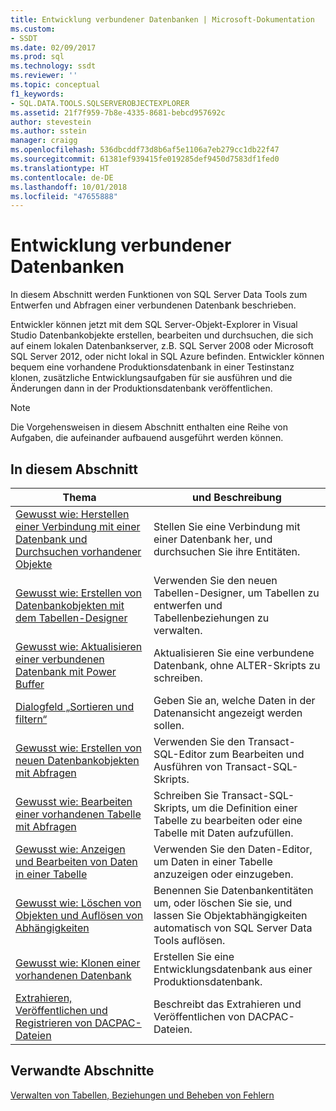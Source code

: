 ```yaml
---
title: Entwicklung verbundener Datenbanken | Microsoft-Dokumentation
ms.custom:
- SSDT
ms.date: 02/09/2017
ms.prod: sql
ms.technology: ssdt
ms.reviewer: ''
ms.topic: conceptual
f1_keywords:
- SQL.DATA.TOOLS.SQLSERVEROBJECTEXPLORER
ms.assetid: 21f7f959-7b8e-4335-8681-bebcd957692c
author: stevestein
ms.author: sstein
manager: craigg
ms.openlocfilehash: 536dbcddf73d8b6af5e1106a7eb279cc1db22f47
ms.sourcegitcommit: 61381ef939415fe019285def9450d7583df1fed0
ms.translationtype: HT
ms.contentlocale: de-DE
ms.lasthandoff: 10/01/2018
ms.locfileid: "47655888"
---
```

# <a name="connected-database-development"></a>Entwicklung verbundener Datenbanken
In diesem Abschnitt werden Funktionen von SQL Server Data Tools zum Entwerfen und Abfragen einer verbundenen Datenbank beschrieben.  
  
Entwickler können jetzt mit dem SQL Server-Objekt-Explorer in Visual Studio Datenbankobjekte erstellen, bearbeiten und durchsuchen, die sich auf einem lokalen Datenbankserver, z.B. SQL Server 2008 oder Microsoft SQL Server 2012, oder nicht lokal in SQL Azure befinden. Entwickler können bequem eine vorhandene Produktionsdatenbank in einer Testinstanz klonen, zusätzliche Entwicklungsaufgaben für sie ausführen und die Änderungen dann in der Produktionsdatenbank veröffentlichen.  
  
> [!NOTE]  
> Die Vorgehensweisen in diesem Abschnitt enthalten eine Reihe von Aufgaben, die aufeinander aufbauend ausgeführt werden können.  
  
## <a name="in-this-section"></a>In diesem Abschnitt  
  
|Thema|und Beschreibung|  
|---------|---------------|  
|[Gewusst wie: Herstellen einer Verbindung mit einer Datenbank und Durchsuchen vorhandener Objekte](../ssdt/how-to-connect-to-a-database-and-browse-existing-objects.md)|Stellen Sie eine Verbindung mit einer Datenbank her, und durchsuchen Sie ihre Entitäten.|  
|[Gewusst wie: Erstellen von Datenbankobjekten mit dem Tabellen-Designer](../ssdt/how-to-create-database-objects-using-table-designer.md)|Verwenden Sie den neuen Tabellen-Designer, um Tabellen zu entwerfen und Tabellenbeziehungen zu verwalten.|  
|[Gewusst wie: Aktualisieren einer verbundenen Datenbank mit Power Buffer](../ssdt/how-to-update-a-connected-database-with-power-buffer.md)|Aktualisieren Sie eine verbundene Datenbank, ohne ALTER-Skripts zu schreiben.|  
|[Dialogfeld „Sortieren und filtern“](../ssdt/filter-and-sort-dialog-box.md)|Geben Sie an, welche Daten in der Datenansicht angezeigt werden sollen.|  
|[Gewusst wie: Erstellen von neuen Datenbankobjekten mit Abfragen](../ssdt/how-to-create-new-database-objects-using-queries.md)|Verwenden Sie den Transact\-SQL-Editor zum Bearbeiten und Ausführen von Transact\-SQL-Skripts.|  
|[Gewusst wie: Bearbeiten einer vorhandenen Tabelle mit Abfragen](../ssdt/how-to-edit-an-existing-table-using-queries.md)|Schreiben Sie Transact\-SQL-Skripts, um die Definition einer Tabelle zu bearbeiten oder eine Tabelle mit Daten aufzufüllen.|  
|[Gewusst wie: Anzeigen und Bearbeiten von Daten in einer Tabelle](../ssdt/how-to-view-and-edit-data-in-a-table.md)|Verwenden Sie den Daten-Editor, um Daten in einer Tabelle anzuzeigen oder einzugeben.|  
|[Gewusst wie: Löschen von Objekten und Auflösen von Abhängigkeiten](../ssdt/how-to-delete-objects-and-resolve-dependencies.md)|Benennen Sie Datenbankentitäten um, oder löschen Sie sie, und lassen Sie Objektabhängigkeiten automatisch von SQL Server Data Tools auflösen.|  
|[Gewusst wie: Klonen einer vorhandenen Datenbank](../ssdt/how-to-clone-an-existing-database.md)|Erstellen Sie eine Entwicklungsdatenbank aus einer Produktionsdatenbank.|  
|[Extrahieren, Veröffentlichen und Registrieren von DACPAC-Dateien](../ssdt/extract-publish-and-register-dacpac-files.md)|Beschreibt das Extrahieren und Veröffentlichen von DACPAC-Dateien.|  
  
## <a name="related-sections"></a>Verwandte Abschnitte  
[Verwalten von Tabellen, Beziehungen und Beheben von Fehlern](../ssdt/manage-tables-relationships-and-fix-errors.md)  
  
